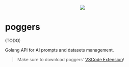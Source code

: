 <p align="center">
  <img src="https://github.com/markettools-ai/poggers/assets/20731019/e1dad249-52e1-45ed-bf98-959f2d33b0fd">
</p>

# poggers
(TODO)

Golang API for AI prompts and datasets management.

> Make sure to download poggers' [VSCode Extension](https://marketplace.visualstudio.com/items?itemName=markettools-ai.poggers-prompt)!
